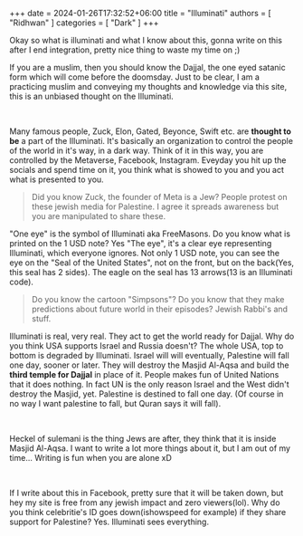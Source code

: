 +++ 
date = 2024-01-26T17:32:52+06:00
title = "Illuminati"
authors = [ "Ridhwan" ]
categories = [ "Dark" ]
+++


Okay so what is illuminati and what I know about this, gonna write on this after I end integration, pretty nice thing to waste my time on ;)

If you are a muslim, then you should know the Dajjal, the one eyed satanic form which will come before the doomsday. Just to be clear, I am a practicing muslim and conveying my thoughts and knowledge via this site, this is an unbiased thought on the Illuminati.

<br>

Many famous people, Zuck, Elon, Gated, Beyonce, Swift etc. are **thought to be** a part of the Illuminati. It's basically an organization to control the people of the world in it's way, in a dark way. Think of it in this way, you are controlled by the Metaverse, Facebook, Instagram. Eveyday you hit up the socials and spend time on it, you think what is showed to you and you act what is presented to you.

>Did you know Zuck, the founder of Meta is a Jew? People protest on these jewish media for Palestine. I agree it spreads awareness but you are manipulated to share these.

"One eye" is the symbol of Illuminati aka FreeMasons. Do you know what is printed on the 1 USD note? Yes "The eye", it's a clear eye representing Illuminati, which everyone ignores. Not only 1 USD note, you can see the eye on the "Seal of the United States", not on the front, but on the back(Yes, this seal has 2 sides). The eagle on the seal has 13 arrows(13 is an Illuminati code).

>Do you know the cartoon "Simpsons"? Do you know that they make predictions about future world in their episodes? Jewish Rabbi's and stuff.

Illuminati is real, very real. They act to get the world ready for Dajjal. Why do you think USA supports Israel and Russia doesn't?
The whole USA, top to bottom is degraded by Illuminati. Israel will will eventually, Palestine will fall one day, sooner or later. They will destroy the Masjid Al-Aqsa and build the **third temple for Dajjal** in place of it. People makes fun of United Nations that it does nothing. In fact UN is the only reason Israel and the West didn't destroy the Masjid, yet. Palestine is destined to fall one day. (Of course in no way I want palestine to fall, but Quran says it will fall).

<br>

Heckel of sulemani is the thing Jews are after, they think that it is inside Masjid Al-Aqsa. I want to write a lot more things about it, but I am out of my time... Writing is fun when you are alone xD

<br>

If I write about this in Facebook, pretty sure that it will be taken down, but hey my site is free from any jewish impact and zero viewers(lol). Why do you think celebritie's ID goes down(ishowspeed for example) if they share support for Palestine? Yes. Illuminati sees everything.



